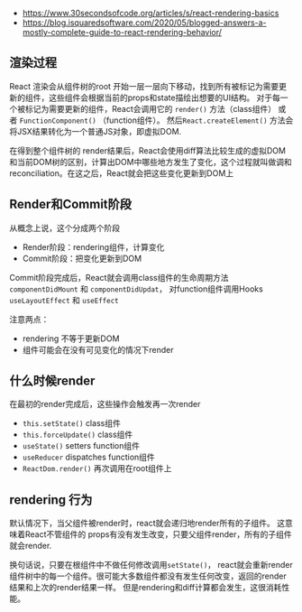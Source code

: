 * https://www.30secondsofcode.org/articles/s/react-rendering-basics
* https://blog.isquaredsoftware.com/2020/05/blogged-answers-a-mostly-complete-guide-to-react-rendering-behavior/

## 渲染过程
React 渲染会从组件树的root 开始一层一层向下移动，找到所有被标记为需要更新的组件，这些组件会根据当前的props和state描绘出想要的UI结构。 对于每一个被标记为需要更新的组件，React会调用它的 `render()` 方法（class组件） 或者
`FunctionComponent()` （function组件）。 然后`React.createElement()` 方法会将JSX结果转化为一个普通JS对象，即虚拟DOM.

在得到整个组件树的 render结果后，React会使用diff算法比较生成的虚拟DOM 和当前DOM树的区别，计算出DOM中哪些地方发生了变化，这个过程就叫做调和 reconciliation。在这之后，React就会把这些变化更新到DOM上

## Render和Commit阶段
从概念上说，这个分成两个阶段
* Render阶段：rendering组件，计算变化
* Commit阶段：把变化更新到DOM

Commit阶段完成后，React就会调用class组件的生命周期方法 `componentDidMount` 和 `componentDidUpdat`， 对function组件调用Hooks `useLayoutEffect` 和 `useEffect`

注意两点：
* rendering 不等于更新DOM
* 组件可能会在没有可见变化的情况下render

## 什么时候render
在最初的render完成后，这些操作会触发再一次render
* `this.setState()` class组件
* `this.forceUpdate()` class组件
* `useState()` setters function组件
* `useReducer` dispatches function组件
* `ReactDom.render()` 再次调用在root组件上

## rendering 行为
默认情况下，当父组件被render时，react就会递归地render所有的子组件。 这意味着React不管组件的 props有没有发生改变，只要父组件render，所有的子组件就会render.

换句话说，只要在根组件中不做任何修改调用`setState()`， react就会重新render组件树中的每一个组件。很可能大多数组件都没有发生任何改变，返回的render结果和上次的render结果一样。
但是rendering和diff计算都会发生，这很消耗性能。
